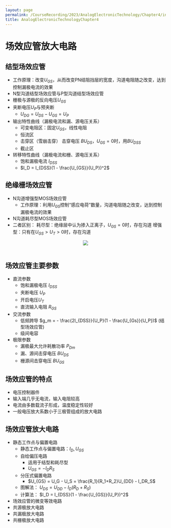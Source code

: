 ```yaml
---
layout: page
permalink: /CourseRecording/2023/AnalogElectronicTechnology/Chapter4/index.html
title: AnalogElectronicTechnologyChapter4
---
```


# 场效应管放大电路

## 结型场效应管

- 工作原理：改变$U_{GS}$，从而改变PN结阻挡层的宽度，沟道电阻随之改变，达到控制漏极电流的效果
- N型沟道结型场效应管与P型沟道结型场效应管
- 栅极与源极的反向电压$U_{GS}$
- 夹断电压$U_P$与预夹断
    - $U_{DG} = U_{DS} - U_{GS} = U_P$
- 输出特性曲线（漏极电流和漏、源电压关系）
    - 可变电阻区：固定$U_{GS}$，线性电阻
    - 恒流区
    - 击穿区（雪崩击穿） 击穿电压 $BU_{DS}$，$U_{GS} = 0$时，用$BU_{DSS}$
    - 截止区
- 转移特性曲线（漏极电流和栅、源电压关系）
    - 饱和漏极电流 $I_{DSS}$
    - $I_D = I_{DSS}(1 - \frac{U_{GS}}{U_P})^2$

## 绝缘栅场效应管

- N沟道增强型MOS场效应管
    - 工作原理：利用$U_{GS}$控制“感应电荷”数量，沟道电阻随之改变，达到控制漏极电流的效果
- N沟道耗尽型MOS场效应管
- 二者区别：
耗尽型：绝缘层中认为掺入正离子，$U_{GS} = 0$时，存在沟道
增强型：只有在$U_{GS} > U_T > 0$时，存在沟道

<div style="display: flex; justify-content: center;">
  <img src="https://cryoushiwo.oss-cn-hangzhou.aliyuncs.com/course-recording/202409072158736.png" style="max-width: 80%; height: auto;">
</div><br>

## 场效应管主要参数

- 直流参数
    - 饱和漏极电压 $I_{DSS}$
    - 夹断电压 $U_P$
    - 开启电压$U_T$
    - 直流输入电阻 $R_{GS}$
- 交流参数
    - 低频跨导 $g_m = - \frac{2I_{DSS}}{U_P}(1 - \frac{U_{Gs}}{U_P})$ (结型场效应管)
    - 级间电容
- 极限参数
    - 漏极最大允许耗散功率 $P_{Dm}$
    - 漏、源间击穿电压 $BU_{DS}$
    - 栅源间击穿电压 $BU_{GS}$

## 场效应管的特点

- 电压控制器件
- 输入端几乎无电流，输入电阻较高
- 电流由多数载流子形成，温度稳定性较好
- 一般电压放大系数小于三极管组成的放大电路

## 场效应管放大电路

- 静态工作点与偏置电路
    - 静态工作点与偏置电路：$I_D,U_{GS}$
    - 自给偏压电路
        - 适用于结型和耗尽型
        - $U_{GS} = -I_DR_S$
    - 分压式偏置电路
        - $U_{GS} = U_G - U_S = \frac{R_1}{R_1+R_2}U_{DD} - I_DR_S$
    - 图解法： $U_{DS} = U_{DD} - I_D(R_D + R_S)$
    - 计算法： $I_D = I_{DSS}(1 - \frac{U_{GS}}{U_P})^2$
- 场效应管的微变等效电路
- 共源极放大电路
- 共漏极放大电路
- 共栅极放大电路
